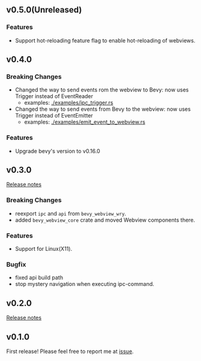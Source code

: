 ## v0.5.0(Unreleased)

### Features

- Support hot-reloading feature flag to enable hot-reloading of webviews.

## v0.4.0

### Breaking Changes

- Changed the way to send events rom the webview to Bevy: now uses Trigger instead of EventReader
    - examples: [./examples/ipc_trigger.rs](./examples/ipc_trigger.rs)
- Changed the way to send events from Bevy to the webview: now uses Trigger instead of EventEmitter
    - examples: [./examples/emit_event_to_webview.rs](./examples/emit_event_to_webview.rs)

### Features

- Upgrade bevy's version to v0.16.0

## v0.3.0

[Release notes](https://github.com/not-elm/bevy_webview_projects/releases/tag/v0.3.0)

### Breaking Changes

- reexport `ipc` and `api` from `bevy_webview_wry`.
- added `bevy_webview_core` crate and moved Webview components there.

### Features

- Support for Linux(X11).

### Bugfix

- fixed api build path
- stop mystery navigation when executing ipc-command.

## v0.2.0

[Release notes](https://github.com/not-elm/bevy_webview_projects/releases/tag/v0.2.0)

## v0.1.0

First release!
Please feel free to report me at [issue](https://github.com/not-elm/bevy_webview_projects/issues).